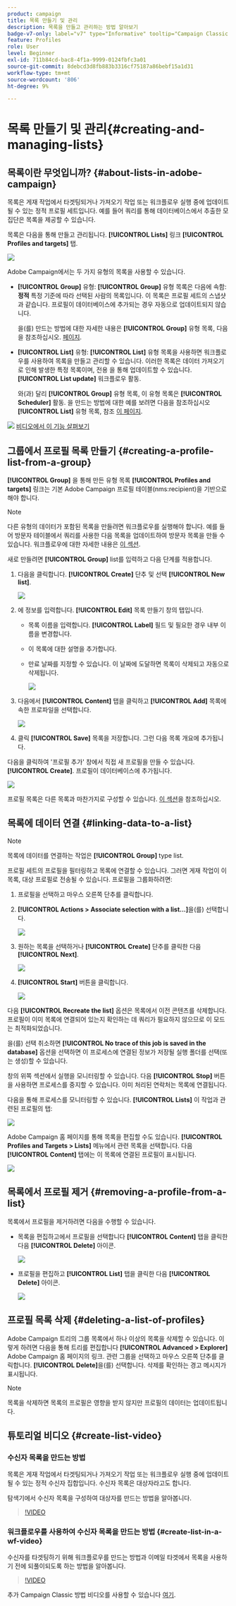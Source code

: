 ```yaml
---
product: campaign
title: 목록 만들기 및 관리
description: 목록을 만들고 관리하는 방법 알아보기
badge-v7-only: label="v7" type="Informative" tooltip="Campaign Classic v7에만 적용"
feature: Profiles
role: User
level: Beginner
exl-id: 711b84cd-bac8-4f1a-9999-0124fbfc3a01
source-git-commit: 8debcd3d8fb883b3316cf75187a86bebf15a1d31
workflow-type: tm+mt
source-wordcount: '806'
ht-degree: 9%

---
```


# 목록 만들기 및 관리{#creating-and-managing-lists}



## 목록이란 무엇입니까? {#about-lists-in-adobe-campaign}

목록은 게재 작업에서 타겟팅되거나 가져오기 작업 또는 워크플로우 실행 중에 업데이트될 수 있는 정적 프로필 세트입니다. 예를 들어 쿼리를 통해 데이터베이스에서 추출한 모집단은 목록을 제공할 수 있습니다.

목록은 다음을 통해 만들고 관리됩니다. **[!UICONTROL Lists]** 링크 **[!UICONTROL Profiles and targets]** 탭.

![](assets/s_ncs_user_interface_group_link.png)

Adobe Campaign에서는 두 가지 유형의 목록을 사용할 수 있습니다.

* **[!UICONTROL Group]** 유형: **[!UICONTROL Group]** 유형 목록은 다음에 속함: **정적** 특정 기준에 따라 선택된 사람의 목록입니다. 이 목록은 프로필 세트의 스냅샷과 같습니다. 프로필이 데이터베이스에 추가되는 경우 자동으로 업데이트되지 않습니다.

  을(를) 만드는 방법에 대한 자세한 내용은 **[!UICONTROL Group]** 유형 목록, 다음을 참조하십시오. [페이지](#creating-a-profile-list-from-a-group).

* **[!UICONTROL List]** 유형: **[!UICONTROL List]** 유형 목록을 사용하면 워크플로우를 사용하여 목록을 만들고 관리할 수 있습니다. 이러한 목록은 데이터 가져오기로 인해 발생한 특정 목록이며, 전용 을 통해 업데이트할 수 있습니다. **[!UICONTROL List update]** 워크플로우 활동.

  와(과) 달리 **[!UICONTROL Group]** 유형 목록, 이 유형 목록은 **[!UICONTROL Scheduler]** 활동. 을 만드는 방법에 대한 예를 보려면 다음을 참조하십시오 **[!UICONTROL List]** 유형 목록, 참조 [이 페이지](../../workflow/using/list-update.md).

![](assets/do-not-localize/how-to-video.png) [비디오에서 이 기능 살펴보기](#create-list-video)

## 그룹에서 프로필 목록 만들기 {#creating-a-profile-list-from-a-group}

**[!UICONTROL Group]** 을 통해 만든 유형 목록 **[!UICONTROL Profiles and targets]** 링크는 기본 Adobe Campaign 프로필 테이블(nms:recipient)을 기반으로 해야 합니다.

>[!NOTE]
>
>다른 유형의 데이터가 포함된 목록을 만들려면 워크플로우를 실행해야 합니다. 예를 들어 방문자 테이블에서 쿼리를 사용한 다음 목록을 업데이트하여 방문자 목록을 만들 수 있습니다. 워크플로우에 대한 자세한 내용은 [이 섹션](../../workflow/using/about-workflows.md).

새로 만들려면 **[!UICONTROL Group]** list를 입력하고 다음 단계를 적용합니다.

1. 다음을 클릭합니다. **[!UICONTROL Create]** 단추 및 선택 **[!UICONTROL New list]**.

   ![](assets/s_ncs_user_new_group.png)

1. 에 정보를 입력합니다. **[!UICONTROL Edit]** 목록 만들기 창의 탭입니다.

   * 목록 이름을 입력합니다. **[!UICONTROL Label]** 필드 및 필요한 경우 내부 이름을 변경합니다.
   * 이 목록에 대한 설명을 추가합니다.
   * 만료 날짜를 지정할 수 있습니다. 이 날짜에 도달하면 목록이 삭제되고 자동으로 삭제됩니다.

     ![](assets/list_expiration_date.png)

1. 다음에서 **[!UICONTROL Content]** 탭을 클릭하고 **[!UICONTROL Add]** 목록에 속한 프로파일을 선택합니다.

   ![](assets/s_ncs_user_add_group.png)

1. 클릭 **[!UICONTROL Save]** 목록을 저장합니다. 그런 다음 목록 개요에 추가됩니다.

다음을 클릭하여 &#39;프로필 추가&#39; 창에서 직접 새 프로필을 만들 수 있습니다. **[!UICONTROL Create]**. 프로필이 데이터베이스에 추가됩니다.

![](assets/s_ncs_user_new_recipient_from_group.png)

프로필 목록은 다른 목록과 마찬가지로 구성할 수 있습니다. [이 섹션](../../platform/using/adobe-campaign-workspace.md#configuring-lists)을 참조하십시오.

## 목록에 데이터 연결 {#linking-data-to-a-list}

>[!NOTE]
>
>목록에 데이터를 연결하는 작업은 **[!UICONTROL Group]** type list.

프로필 세트의 프로필을 필터링하고 목록에 연결할 수 있습니다. 그러면 게재 작업이 이 목록, 대상 프로필로 전송될 수 있습니다. 프로필을 그룹화하려면:

1. 프로필을 선택하고 마우스 오른쪽 단추를 클릭합니다.
1. **[!UICONTROL Actions > Associate selection with a list...]**&#x200B;을(를) 선택합니다.

   ![](assets/s_ncs_user_add_selection_to_group.png)

1. 원하는 목록을 선택하거나 **[!UICONTROL Create]** 단추를 클릭한 다음 **[!UICONTROL Next]**.

   ![](assets/s_ncs_user_add_selection_to_group_2.png)

1. **[!UICONTROL Start]** 버튼을 클릭합니다.

   ![](assets/s_ncs_user_add_selection_to_group_3.png)

다음 **[!UICONTROL Recreate the list]** 옵션은 목록에서 이전 콘텐츠를 삭제합니다. 프로필이 이미 목록에 연결되어 있는지 확인하는 데 쿼리가 필요하지 않으므로 이 모드는 최적화되었습니다.

을(를) 선택 취소하면 **[!UICONTROL No trace of this job is saved in the database]** 옵션을 선택하면 이 프로세스에 연결된 정보가 저장될 실행 폴더를 선택(또는 생성)할 수 있습니다.

창의 위쪽 섹션에서 실행을 모니터링할 수 있습니다. 다음 **[!UICONTROL Stop]** 버튼을 사용하면 프로세스를 중지할 수 있습니다. 이미 처리된 연락처는 목록에 연결됩니다.

다음을 통해 프로세스를 모니터링할 수 있습니다. **[!UICONTROL Lists]** 이 작업과 관련된 프로필의 탭:

![](assets/s_ncs_user_add_selection_to_group_4.png)

Adobe Campaign 홈 페이지를 통해 목록을 편집할 수도 있습니다. **[!UICONTROL Profiles and Targets > Lists]** 메뉴에서 관련 목록을 선택합니다. 다음 **[!UICONTROL Content]** 탭에는 이 목록에 연결된 프로필이 표시됩니다.

![](assets/s_ncs_user_add_selection_to_group_5.png)

## 목록에서 프로필 제거 {#removing-a-profile-from-a-list}

목록에서 프로필을 제거하려면 다음을 수행할 수 있습니다.

* 목록을 편집하고에서 프로필을 선택합니다 **[!UICONTROL Content]** 탭을 클릭한 다음 **[!UICONTROL Delete]** 아이콘.

  ![](assets/list_remove_a_recipient.png)

* 프로필을 편집하고 **[!UICONTROL List]** 탭을 클릭한 다음 **[!UICONTROL Delete]** 아이콘.

  ![](assets/recipient_remove_a_list.png)

## 프로필 목록 삭제 {#deleting-a-list-of-profiles}

Adobe Campaign 트리의 그룹 목록에서 하나 이상의 목록을 삭제할 수 있습니다. 이렇게 하려면 다음을 통해 트리를 편집합니다 **[!UICONTROL Advanced > Explorer]** Adobe Campaign 홈 페이지의 링크. 관련 그룹을 선택하고 마우스 오른쪽 단추를 클릭합니다. **[!UICONTROL Delete]**&#x200B;을(를) 선택합니다. 삭제를 확인하는 경고 메시지가 표시됩니다.

>[!NOTE]
>
>목록을 삭제하면 목록의 프로필은 영향을 받지 않지만 프로필의 데이터는 업데이트됩니다.

## 튜토리얼 비디오 {#create-list-video}

### 수신자 목록을 만드는 방법

목록은 게재 작업에서 타겟팅되거나 가져오기 작업 또는 워크플로우 실행 중에 업데이트될 수 있는 정적 수신자 집합입니다. 수신자 목록은 대상자라고도 합니다.

탐색기에서 수신자 목록을 구성하여 대상자를 만드는 방법을 알아봅니다.

>[!VIDEO](https://video.tv.adobe.com/v/25602/quality=12)

### 워크플로우를 사용하여 수신자 목록을 만드는 방법 {#create-list-in-a-wf-video}

수신자를 타겟팅하기 위해 워크플로우를 만드는 방법과 이메일 타겟에서 목록을 사용하기 전에 되풀이되도록 하는 방법을 알아봅니다.

>[!VIDEO](https://video.tv.adobe.com/v/25603?quality=12)

추가 Campaign Classic 방법 비디오를 사용할 수 있습니다 [여기](https://experienceleague.adobe.com/docs/campaign-classic-learn/tutorials/overview.html?lang=ko).
